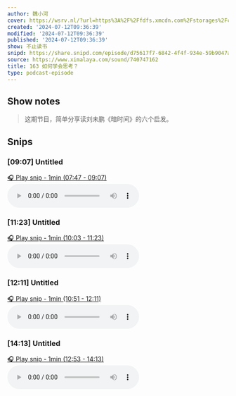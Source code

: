 ```yaml
---
author: 魏小河
cover: https://wsrv.nl/?url=https%3A%2F%2Ffdfs.xmcdn.com%2Fstorages%2Fc56c-audiofreehighqps%2FB8%2FC8%2FCMCoOR4EJoXoAAF04gCTNyZI.jpeg&w=200&h=200
created: '2024-07-12T09:36:39'
modified: '2024-07-12T09:36:39'
published: '2024-07-12T09:36:39'
show: 不止读书
snipd: https://share.snipd.com/episode/d75617f7-6842-4f4f-934e-59b9047a1d95
source: https://www.ximalaya.com/sound/740747162
title: 163 如何学会思考？
type: podcast-episode
---
```



## Show notes
> 这期节目，简单分享读刘未鹏《暗时间》的六个启发。

## Snips
### [09:07] Untitled
[🎧 Play snip - 1min️ (07:47 - 09:07)](https://share.snipd.com/snip/5de207fe-68e6-460a-8f3e-cdf77c37b609)
<audio controls> <source src="https://jt.ximalaya.com//GKwRIMAKZdWsAFxgCQLvlxsO.m4a?channel=rss&album_id=47548262&track_id=740747162&uid=71608201&jt=https://aod.cos.tx.xmcdn.com/storages/dcac-audiofreehighqps/9D/DC/GKwRIMAKZdWsAFxgCQLvlxsO.m4a#t=07:47,09:07"> </audio>
### [11:23] Untitled
[🎧 Play snip - 1min️ (10:03 - 11:23)](https://share.snipd.com/snip/1ba561a9-e37e-40a2-aedc-abdb715cd7b0)
<audio controls> <source src="https://jt.ximalaya.com//GKwRIMAKZdWsAFxgCQLvlxsO.m4a?channel=rss&album_id=47548262&track_id=740747162&uid=71608201&jt=https://aod.cos.tx.xmcdn.com/storages/dcac-audiofreehighqps/9D/DC/GKwRIMAKZdWsAFxgCQLvlxsO.m4a#t=10:03,11:23"> </audio>
### [12:11] Untitled
[🎧 Play snip - 1min️ (10:51 - 12:11)](https://share.snipd.com/snip/e68ab7ec-eb05-4341-98c3-bd2e5736a42b)
<audio controls> <source src="https://jt.ximalaya.com//GKwRIMAKZdWsAFxgCQLvlxsO.m4a?channel=rss&album_id=47548262&track_id=740747162&uid=71608201&jt=https://aod.cos.tx.xmcdn.com/storages/dcac-audiofreehighqps/9D/DC/GKwRIMAKZdWsAFxgCQLvlxsO.m4a#t=10:51,12:11"> </audio>
### [14:13] Untitled
[🎧 Play snip - 1min️ (12:53 - 14:13)](https://share.snipd.com/snip/2fab48ce-43b9-41f7-aa31-f1d2378af3b3)
<audio controls> <source src="https://jt.ximalaya.com//GKwRIMAKZdWsAFxgCQLvlxsO.m4a?channel=rss&album_id=47548262&track_id=740747162&uid=71608201&jt=https://aod.cos.tx.xmcdn.com/storages/dcac-audiofreehighqps/9D/DC/GKwRIMAKZdWsAFxgCQLvlxsO.m4a#t=12:53,14:13"> </audio>
